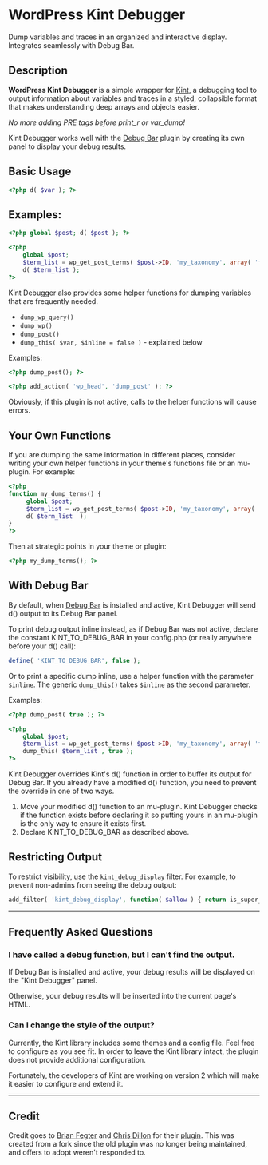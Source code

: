 # WordPress Kint Debugger

Dump variables and traces in an organized and interactive display. Integrates seamlessly with Debug Bar.

## Description

**WordPress Kint Debugger** is a simple wrapper for [Kint](https://github.com/kint-php/kint), a debugging tool to output information about variables and traces in a styled, collapsible format that makes understanding deep arrays and objects easier.

*No more adding PRE tags before print_r or var_dump!*

Kint Debugger works well with the [Debug Bar](https://wordpress.org/plugins/debug-bar/) plugin by creating its own panel to display your debug results.

## Basic Usage

```php
<?php d( $var ); ?>
```

## Examples:

```php
<?php global $post; d( $post ); ?>
```

```php
<?php
    global $post;
    $term_list = wp_get_post_terms( $post->ID, 'my_taxonomy', array( 'fields' => 'all' ) );
    d( $term_list );
?>
```

Kint Debugger also provides some helper functions for dumping variables that are frequently needed.

* `dump_wp_query()`
* `dump_wp()`
* `dump_post()`
* `dump_this( $var, $inline = false )` - explained below

Examples:

```php
<?php dump_post(); ?>
```

```php
<?php add_action( 'wp_head', 'dump_post' ); ?>
```

Obviously, if this plugin is not active, calls to the helper functions will cause errors.

## Your Own Functions

If you are dumping the same information in different places, consider writing your own helper functions in your theme's functions file or an mu-plugin. For example:

```php
<?php
function my_dump_terms() {
     global $post;
     $term_list = wp_get_post_terms( $post->ID, 'my_taxonomy', array( 'fields' => 'all' ) );
     d( $term_list  );
}
?>
```

Then at strategic points in your theme or plugin:

```php
<?php my_dump_terms(); ?>
```

## With Debug Bar

By default, when [Debug Bar](https://wordpress.org/plugins/debug-bar/) is installed and active, Kint Debugger will send d() output to its Debug Bar panel.

To print debug output inline instead, as if Debug Bar was not active, declare the constant KINT_TO_DEBUG_BAR in your config.php (or really anywhere before your d() call):

```php
define( 'KINT_TO_DEBUG_BAR', false );
```

Or to print a specific dump inline, use a helper function with the parameter `$inline`. The generic `dump_this()` takes `$inline` as the second parameter.

Examples:

```php
<?php dump_post( true ); ?>
```

```php
<?php
    global $post;
    $term_list = wp_get_post_terms( $post->ID, 'my_taxonomy', array( 'fields' => 'all' ) );
    dump_this( $term_list , true );
?>
```

Kint Debugger overrides Kint's d() function in order to buffer its output for Debug Bar. If you already have a modified d() function, you need to prevent the override in one of two ways.

1. Move your modified d() function to an mu-plugin. Kint Debugger checks if the function exists before declaring it so putting yours in an mu-plugin is the only way to ensure it exists first.
1. Declare KINT_TO_DEBUG_BAR as described above.

## Restricting Output

To restrict visibility, use the `kint_debug_display` filter. For example, to prevent non-admins from seeing the debug output:

```php
add_filter( 'kint_debug_display', function( $allow ) { return is_super_admin(); } );
```

---

## Frequently Asked Questions

### I have called a debug function, but I can't find the output.

If Debug Bar is installed and active, your debug results will be displayed on the "Kint Debugger" panel.

Otherwise, your debug results will be inserted into the current page's HTML.

### Can I change the style of the output?

Currently, the Kint library includes some themes and a config file. Feel free to configure as you see fit. In order to leave the Kint library intact, the plugin does not provide additional configuration.

Fortunately, the developers of Kint are working on version 2 which will make it easier to configure and extend it.

---

## Credit

Credit goes to [Brian Fegter](https://profiles.wordpress.org/misternifty/) and [Chris Dillon](https://profiles.wordpress.org/cdillon27/) for their [plugin](https://wordpress.org/plugins/kint-debugger/). This was created from a fork since the old plugin was no longer being maintained, and offers to adopt weren't responded to.
